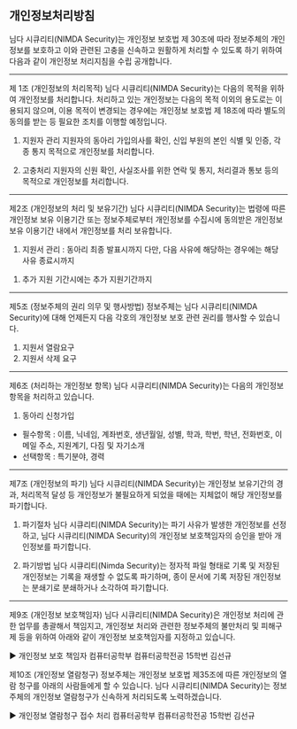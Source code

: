 ## 개인정보처리방침

님다 시큐리티(NIMDA Security)는 개인정보 보호법 제 30조에 따라 정보주체의 개인정보를 보호하고 이와 관련된 고충을 신속하고 원활하게 처리할 수 있도록 하기 위하여 다음과 같이 개인정보 처리지침을 수립 공개합니다.

---

제 1조 (개인정보의 처리목적) 
 님다 시큐리티(NIMDA Security)는 다음의 목적을 위하여 개인정보를 처리합니다.
처리하고 있는 개인정보는 다음의 목적 이외의 용도로는 이용되지 않으며, 이용 목적이 변경되는 경우에는 개인정보 보호법 제 18조에 따라 별도의 동의를 받는 등 필요한 조치를 이행할 예정입니다.

1. 지원자 관리
  지원자의 동아리 가입의사를 확인, 신입 부원의 본인 식별 및 인증, 각종 통지 목적으로 개인정보를 처리합니다.

2. 고충처리 
  지원자의 신원 확인, 사실조사를 위한 연락 및 통지, 처리결과 통보 등의 목적으로 개인정보를 처리합니다.

---

제2조 (개인정보의 처리 및 보유기간)
 님다 시큐리티(NIMDA Security)는 법령에 따른 개인정보 보유 이용기간 또는 정보주체로부터 개인정보를 수집시에 동의받은 개인정보 보유 이용기간 내에서 개인정보를 처리 보유합니다.

1. 지원서 관리 : 동아리 최종 발표시까지
다만, 다음 사유에 해당하는 경우에는 해당 사유 종료시까지
  1) 추가 지원 기간시에는 추가 지원기간까지

---

제5조 (정보주체의 권리 의무 및 행사방법)
 정보주체는 님다 시큐리티(NIMDA Security)에 대해 언제든지 다음 각호의 개인정보 보호 관련 권리를 행사할 수 있습니다.

1. 지원서 열람요구
2. 지원서 삭제 요구

---

제6조 (처리하는 개인정보 항목)
님다 시큐리티(NIMDA Security)는 다음의 개인정보 항목을 처리하고 있습니다.

1. 동아리 신청가입
  - 필수항목 : 이름, 닉네임, 계좌번호, 생년월일, 성별, 학과, 학번, 학년, 전화번호, 이메일 주소, 지원계기, 다짐 및 자기소개
  - 선택항목 : 특기분야, 경력

---

제7조 (개인정보의 파기)
 님다 시큐리티(NIMDA Security)는 개인정보 보유기간의 경과, 처리목적 달성 등 개인정보가 불필요하게 되었을 때에는 지체없이 해당 개인정보를 파기합니다.

1. 파기절차
  님다 시큐리티(NIMDA Security)는 파기 사유가 발생한 개인정보를 선정하고, 님다 시큐리티(NIMDA Security)의 개인정보 보호책임자의 승인을 받아 개인정보를 파기합니다.

2. 파기방법
  님다 시큐리티(Nimda Security)는 정자적 파일 형태로 기록 및 저장된 개인정보는 기록을 재생할 수 없도록 파기하며, 종이 문서에 기록 저장된 개인정보는 분쇄기로 분쇄하거나 소각하여 파기합니다.
  
---

제9조 (개인정보 보호책임자)
 님다 시큐리티(NIMDA Security)은 개인정보 처리에 관한 업무를 총괄해서 책임지고, 개인정보 처리와 관련한 정보주체의 불만처리 및 피해구제 등을 위하여 아래와 같이 개인정보 보호책임자를 지정하고 있습니다.

▶ 개인정보 보호 책임자
 컴퓨터공학부 컴퓨터공학전공 15학번 김선규

제10조 (개인정보 열람청구)
 정보주체는 개인정보 보호법 제35조에 따른 개인정보의 열람 청구를 아래의 사람들에게 할 수 있습니다. 
님다 시큐리티(NIMDA Security)는 정보주체의 개인정보 열람청구가 신속하게 처리되도록 노력하겠습니다.

▶ 개인정보 열람청구 접수 처리
 컴퓨터공학부 컴퓨터공학전공 15학번 김선규
